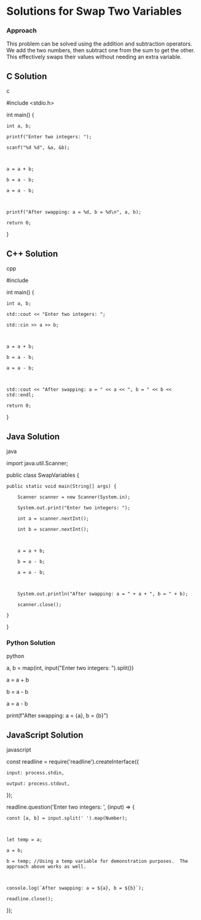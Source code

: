 # Solutions for Swap Two Variables

### Approach
This problem can be solved using the addition and subtraction operators.  We add the two numbers, then subtract one from the sum to get the other. This effectively swaps their values without needing an extra variable.

## C Solution
c
#include <stdio.h>

int main() {
    int a, b;
    printf("Enter two integers: ");
    scanf("%d %d", &a, &b);

    a = a + b;
    b = a - b;
    a = a - b;

    printf("After swapping: a = %d, b = %d\n", a, b);
    return 0;
}


## C++ Solution
cpp
#include <iostream>

int main() {
    int a, b;
    std::cout << "Enter two integers: ";
    std::cin >> a >> b;

    a = a + b;
    b = a - b;
    a = a - b;

    std::cout << "After swapping: a = " << a << ", b = " << b << std::endl;
    return 0;
}


## Java Solution
java
import java.util.Scanner;

public class SwapVariables {
    public static void main(String[] args) {
        Scanner scanner = new Scanner(System.in);
        System.out.print("Enter two integers: ");
        int a = scanner.nextInt();
        int b = scanner.nextInt();

        a = a + b;
        b = a - b;
        a = a - b;

        System.out.println("After swapping: a = " + a + ", b = " + b);
        scanner.close();
    }
}


### Python Solution
python
a, b = map(int, input("Enter two integers: ").split())

a = a + b
b = a - b
a = a - b

print(f"After swapping: a = {a}, b = {b}")


## JavaScript Solution
javascript
const readline = require('readline').createInterface({
    input: process.stdin,
    output: process.stdout,
});

readline.question('Enter two integers: ', (input) => {
    const [a, b] = input.split(' ').map(Number);

    let temp = a;
    a = b;
    b = temp; //Using a temp variable for demonstration purposes.  The approach above works as well.

    console.log(`After swapping: a = ${a}, b = ${b}`);
    readline.close();
});
